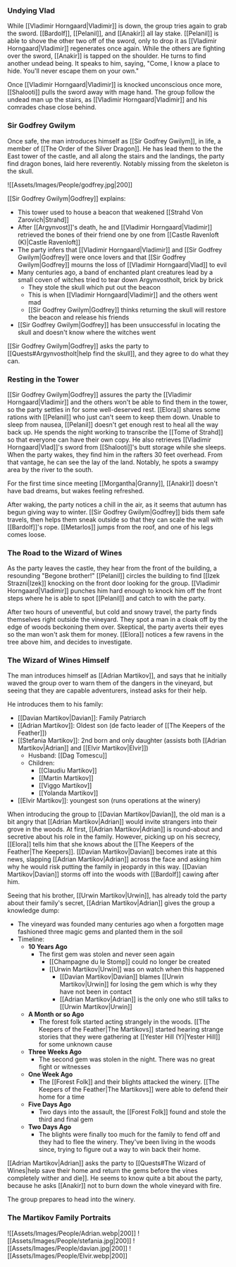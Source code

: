 ### Undying Vlad
While [[Vladimir Horngaard|Vladimir]] is down, the group tries again to grab the sword. [[Bardolf]], [[Pelanil]], and [[Anakir]] all lay stake. [[Pelanil]] is able to shove the other two off of the sword, only to drop it as [[Vladimir Horngaard|Vladimir]] regenerates once again. While the others are fighting over the sword, [[Anakir]] is tapped on the shoulder. He turns to find another undead being. It speaks to him, saying, "Come, I know a place to hide. You'll never escape them on your own."

Once [[Vladimir Horngaard|Vladimir]] is knocked unconscious once more, [[Shalooti]] pulls the sword away with mage hand. The group follow the undead man up the stairs, as [[Vladimir Horngaard|Vladimir]] and his comrades chase close behind.

### Sir Godfrey Gwilym
Once safe, the man introduces himself as [[Sir Godfrey Gwilym]], in life, a member of [[The Order of the Silver Dragon]]. He has lead them to the the East tower of the castle, and all along the stairs and the landings, the party find dragon bones, laid here reverently. Notably missing from the skeleton is the skull.

![[Assets/Images/People/godfrey.jpg|200]]

[[Sir Godfrey Gwilym|Godfrey]] explains:
- This tower used to house a beacon that weakened [[Strahd Von Zarovich|Strahd]]
- After [[Argynvost]]'s death, he and [[Vladimir Horngaard|Vladimir]] retrieved the bones of their friend one by one from [[Castle Ravenloft (K)|Castle Ravenloft]]
- The party infers that [[Vladimir Horngaard|Vladimir]] and [[Sir Godfrey Gwilym|Godfrey]] were once lovers and that [[Sir Godfrey Gwilym|Godfrey]] mourns the loss of [[Vladimir Horngaard|Vlad]] to evil
- Many centuries ago, a band of enchanted plant creatures lead by a small coven of witches tried to tear down Argynvostholt, brick by brick
	- They stole the skull which put out the beacon
	- This is when [[Vladimir Horngaard|Vladimir]] and the others went mad
	- [[Sir Godfrey Gwilym|Godfrey]] thinks returning the skull will restore the beacon and release his friends
- [[Sir Godfrey Gwilym|Godfrey]] has been unsuccessful in locating the skull and doesn't know where the witches went

[[Sir Godfrey Gwilym|Godfrey]] asks the party to [[Quests#Argynvostholt|help find the skull]], and they agree to do what they can.

### Resting in the Tower
[[Sir Godfrey Gwilym|Godfrey]] assures the party the [[Vladimir Horngaard|Vladimir]] and the others won't be able to find them in the tower, so the party settles in for some well-deserved rest. [[Elora]] shares some rations with [[Pelanil]] who just can't seem to keep them down. Unable to sleep from nausea, [[Pelanil]] doesn't get enough rest to heal all the way back up. He spends the night working to transcribe the [[Tome of Strahd]] so that everyone can have their own copy. He also retrieves [[Vladimir Horngaard|Vlad]]'s sword from [[Shalooti]]'s butt storage while she sleeps. When the party wakes, they find him in the rafters 30 feet overhead. From that vantage, he can see the lay of the land. Notably, he spots a swampy area by the river to the south.

For the first time since meeting [[Morgantha|Granny]], [[Anakir]] doesn't have bad dreams, but wakes feeling refreshed.

After waking, the party notices a chill in the air, as it seems that autumn has begun giving way to winter. [[Sir Godfrey Gwilym|Godfrey]] bids them safe travels, then helps them sneak outside so that they can scale the wall with [[Bardolf]]'s rope. [[Metarlos]] jumps from the roof, and one of his legs comes loose.

### The Road to the Wizard of Wines
As the party leaves the castle, they hear from the front of the building, a resounding "Begone brother!" [[Pelanil]] circles the building to find [[Izek Strazni|Izek]] knocking on the front door looking for the group. [[Vladimir Horngaard|Vladimir]] punches him hard enough to knock him off the front steps where he is able to spot [[Pelanil]] and catch to with the party.

After two hours of uneventful, but cold and snowy travel, the party finds themselves right outside the vineyard. They spot a man in a cloak off by the edge of woods beckoning them over. Skeptical, the party averts their eyes so the man won't ask them for money. [[Elora]] notices a few ravens in the tree above him, and decides to investigate.

### The Wizard of Wines Himself
The man introduces himself as [[Adrian Martikov]], and says that he initially waved the group over to warn them of the dangers in the vineyard, but seeing that they are capable adventurers, instead asks for their help.

He introduces them to his family:
- [[Davian Martikov|Davian]]: Family Patriarch
- [[Adrian Martikov]]: Oldest son (de facto leader of [[The Keepers of the Feather]])
- [[Stefania Martikov]]: 2nd born and only daughter (assists both [[Adrian Martikov|Adrian]] and [[Elvir Martikov|Elvir]])
	- Husband: [[Dag Tomescu]]
	 - Children:
		 - [[Claudiu Martikov]]
		 - [[Martin Martikov]]
		 - [[Viggo Martikov]]
		 - [[Yolanda Martikov]]
- [[Elvir Martikov]]: youngest son (runs operations at the winery)

When introducing the group to [[Davian Martikov|Davian]], the old man is a bit angry that [[Adrian Martikov|Adrian]] would invite strangers into their grove in the woods. At first, [[Adrian Martikov|Adrian]] is round-about and secretive about his role in the family. However, picking up on his secrecy, [[Elora]] tells him that she knows about the [[The Keepers of the Feather|The Keepers]]. [[Davian Martikov|Davian]] becomes irate at this news, slapping [[Adrian Martikov|Adrian]] across the face and asking him why he would risk putting the family in jeopardy in this way. [[Davian Martikov|Davian]] storms off into the woods with [[Bardolf]] cawing after him.

Seeing that his brother, [[Urwin Martikov|Urwin]], has already told the party about their family's secret, [[Adrian Martikov|Adrian]] gives the group a knowledge dump:
- The vineyard was founded many centuries ago when a forgotten mage fashioned three magic gems and planted them in the soil
- Timeline:
	- **10 Years Ago**
		- The first gem was stolen and never seen again
			- [[Champagne du le Stomp]] could no longer be created
			- [[Urwin Martikov|Urwin]] was on watch when this happened
				- [[Davian Martikov|Davian]] blames [[Urwin Martikov|Urwin]] for losing the gem which is why they have not been in contact
				- [[Adrian Martikov|Adrian]] is the only one who still talks to [[Urwin Martikov|Urwin]]
	- **A Month or so Ago**
	    - The forest folk started acting strangely in the woods. [[The Keepers of the Feather|The Martikovs]] started hearing strange stories that they were gathering at [[Yester Hill (Y)|Yester Hill]] for some unknown cause
	- **Three Weeks Ago**
	    - The second gem was stolen in the night. There was no great fight or witnesses
	- **One Week Ago**
	    - The [[Forest Folk]] and their blights attacked the winery. [[The Keepers of the Feather|The Martikovs]] were able to defend their home for a time
	- **Five Days Ago**
	    - Two days into the assault, the [[Forest Folk]] found and stole the third and final gem
	- **Two Days Ago**
	    - The blights were finally too much for the family to fend off and they had to flee the winery. They've been living in the woods since, trying to figure out a way to win back their home.

[[Adrian Martikov|Adrian]] asks the party to [[Quests#The Wizard of Wines|help save their home and return the gems before the vines completely wither and die]]. He seems to know quite a bit about the party, because he asks [[Anakir]] not to burn down the whole vineyard with fire.

The group prepares to head into the winery.

### The Martikov Family Portraits
![[Assets/Images/People/Adrian.webp|200]]
![[Assets/Images/People/stefania.jpg|200]]
![[Assets/Images/People/davian.jpg|200]]
![[Assets/Images/People/Elvir.webp|200]]